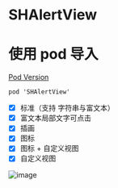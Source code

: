 # SHAlertView
# 使用 pod 导入
[Pod Version](http://img.shields.io/cocoapods/v/SHAlertView.svg?style=flat)
```
pod 'SHAlertView'
```
- [x] 标准（支持 字符串与富文本）
- [x] 富文本局部文字可点击
- [x] 插画
- [x] 图标
- [x] 图标 + 自定义视图
- [x] 自定义视图

![image](https://github.com/CCSH/SHAlertView/blob/master/QQ20180825-103020-HD.gif)
